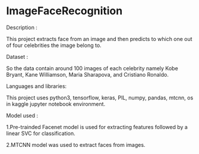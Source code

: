 # ImageFaceRecognition


Description :

This project extracts face from an image and then predicts to which one out of four celebrities the image belong to.

Dataset :

So the data contain around 100 images of each celebrity namely Kobe Bryant, Kane Williamson, Maria Sharapova, and Cristiano Ronaldo.

Languages and libraries:

This project uses python3, tensorflow, keras, PIL, numpy, pandas, mtcnn, os in kaggle jupyter notebook environment.



Model used :

 1.Pre-trainded Facenet model is used for extracting features followed by a linear SVC for classification.
 
 2.MTCNN model was used to extract faces from images.
